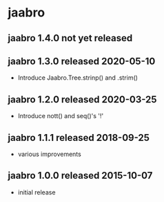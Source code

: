 
# jaabro


## jaabro 1.4.0 not yet released


## jaabro 1.3.0 released 2020-05-10

* Introduce Jaabro.Tree.strinp() and .strim()


## jaabro 1.2.0 released 2020-03-25

* Introduce nott() and seq()'s '!'


## jaabro 1.1.1 released 2018-09-25

* various improvements


## jaabro 1.0.0 released 2015-10-07

* initial release

